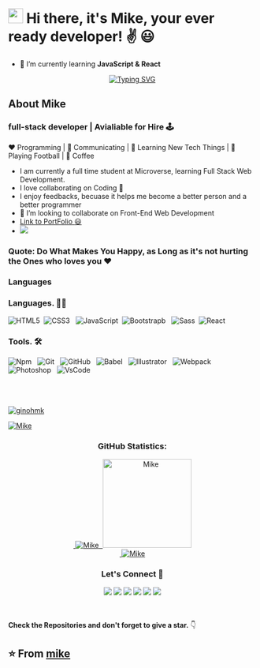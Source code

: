  #  <img src="https://media.giphy.com/media/hvRJCLFzcasrR4ia7z/giphy.gif" width="30px"> Hi there, it's Mike, your ever ready developer! :v: :smiley:
 



- 🌱 I’m currently learning **JavaScript & React**


[<p align='center'>![Typing SVG](https://readme-typing-svg.herokuapp.com?vCenter=true&width=500&lines=Technology+Enthusiastic;FullStack+Web+Developer;Passionate+about+Algorithm+and+crypto)](https://git.io/typing-svg)
</p>


## About Mike 
### full-stack developer | Avialiable for Hire 🕹️
:heart: Programming | :black_heart: Communicating | :blue_heart: Learning New Tech Things | :orange_heart:  Playing Football | :black_heart:  Coffee
- I am currently a full time student at Microverse, learning Full Stack Web Development.
- I love collaborating on Coding  :black_heart:
- I enjoy feedbacks, becuase it helps me become a better person and a better programmer
- 💞️ I’m looking to collaborate on Front-End Web Development 
- [Link to PortFolio :smiley: ](https://ginohmk.github.io/MyPortfolioBlog/)
- ![](https://komarev.com/ghpvc/?username=ginohmk&label=VIEWS)
### Quote: Do What Makes You Happy, as Long as it's not hurting the Ones who loves you :heart:


### Languages

### Languages. :man_technologist:
![HTML5](https://icongr.am/devicon/html5-original.svg?size=50&color=currentColor)&nbsp;
![CSS3](https://icongr.am/devicon/css3-original.svg?size=50&color=currentColor)  &nbsp;
![JavaScript](https://icongr.am/devicon/javascript-original.svg?size=50&color=currentColor)&nbsp;
![Bootstrapb](https://icongr.am/devicon/bootstrap-plain-wordmark.svg?size=50&color=7b2ca0) &nbsp;
![Sass](https://icongr.am/devicon/sass-original.svg?size=50&color=currentColor)&nbsp;
![React](https://icongr.am/devicon/react-original-wordmark.svg?size=50&color=currentColor)&nbsp;


### Tools. 🛠 
![Npm](https://icongr.am/devicon/npm-original-wordmark.svg?size=50&color=currentColor)  &nbsp;
![Git](https://icongr.am/devicon/git-original.svg?size=50&color=currentColor)  &nbsp;
![GitHub](https://icongr.am/devicon/github-original.svg?size=50&color=currentColor)  &nbsp;
![Babel](https://icongr.am/devicon/babel-original.svg?size=50&color=currentColor) &nbsp;
![Illustrator](https://icongr.am/devicon/illustrator-plain.svg?size=50&color=aa6313) &nbsp;
![Webpack](https://icongr.am/devicon/webpack-original.svg?size=50&color=currentColor) &nbsp;
![Photoshop](https://icongr.am/devicon/photoshop-plain.svg?size=50&color=131daa) &nbsp;
![VsCode](https://icongr.am/devicon/visualstudio-plain.svg?size=50&color=131daa) &nbsp;
<br > <br ><br > <br >



<p align="left"> <a href="https://github.com/ryo-ma/github-profile-trophy"><img src="https://github-profile-trophy.vercel.app/?username=ginohmk&theme=nord&row=1&column=6" alt="ginohmk" /></a> </p>

<p align="left"> <a href="https://twitter.com/michotall95" target="blank"><img src="https://img.shields.io/twitter/follow/Mike?logo=twitter&style=for-the-badge" alt="Mike" /></a> </p>


<h3 align="center">GitHub Statistics:</h3>
<p align="center">
   <a href="https://github.com/ginohmk">
 &nbsp;<img src="https://github-readme-stats.vercel.app/api?username=ginohmk&show_icons=true&locale=en" alt="Mike" />
   &nbsp;<img height="180em" src="https://github-readme-stats.vercel.app/api/top-langs/?username=ginohmk&show_icons=true&theme=midnight-white&layout=compact" alt="Mike" />
    <br>
 &nbsp;<img src="https://github-readme-streak-stats.herokuapp.com/?user=ginohmk&theme=radical" alt="Mike" />
     </a>
</p>





<h3 align="center">Let's Connect 🤝</h3>
<div align="center">
<a target="_blank"
href="https://www.linkedin.com/in/kanu-mike-497119211/"><img
src="https://img.shields.io/badge/-LinkedIn-0077b5?style=for-the-badge&logo=LinkedIn&logoColor=white"></img></a> 
<a target="_blank"
href="mailto:michotall95@gmail.com"><img
src="https://img.shields.io/badge/-Gmail-D14836?style=for-the-badge&logo=Gmail&logoColor=white"></img></a>
<a target="_blank"
href="https://www.twitter.com/michotall95"><img
src="https://img.shields.io/badge/-Twitter-1DA1F2?style=for-the-badge&logo=Twitter&logoColor=white"></img></a>
<a target="_blank"
href="https://wa.me/+2348130262441"><img
src="https://img.shields.io/badge/-Whatsapp-0077b5?style=for-the-badge&logo=Whatsapp&logoColor=white"></img></a>
<a target="_blank"
href="https://www.instagram.com/savy_kanu_mike/"><img
src="https://img.shields.io/badge/-Instagram-D14836?style=for-the-badge&logo=Instagram&logoColor=white"></img></a>
<a target="_blank"
href="https://www.facebook.com/mike.kanu"><img
src="https://img.shields.io/badge/-Facebook-1DA1F2?style=for-the-badge&logo=Facebook&logoColor=white"></img></a>
</div>
<br> <br>


**Check the Repositories and don't forget to give a star.** 👇

:star: From [mike](https://github.com/Ginohmk?tab=repositories)
-------
<!---
Ginohmk/Ginohmk is a ✨ special ✨ repository because its `README.md` (this file) appears on your GitHub profile.
You can click the Preview link to take a look at your changes.

languages and framework
![Python](https://icongr.am/devicon/python-original.svg?size=50&color=currentColor)
<img src="https://img.icons8.com/ios-filled/50/000000/flask.png"/>
![TypeScript](https://icongr.am/devicon/typescript-original.svg?size=50&color=currentColor)
![React](https://icongr.am/devicon/react-original.svg?size=50&color=currentColor)
<img src="https://img.icons8.com/nolan/50/react-native.png"/>
![Nodejs](https://icongr.am/devicon/nodejs-original.svg?size=50&color=currentColor)

tools
![Postgresql](https://icongr.am/devicon/postgresql-original.svg?size=50&color=currentColor)
--->
